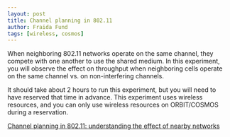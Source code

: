 ```yaml
---
layout: post
title: Channel planning in 802.11
author: Fraida Fund
tags: [wireless, cosmos]
---
```


When neighboring 802.11 networks operate on the same channel, they compete with one another to use the shared medium. In this experiment, you will observe the effect on throughput when neighboring cells operate on the same channel vs. on non-interfering channels.

It should take about 2 hours to run this experiment, but you will need to have reserved that time in advance. This experiment uses wireless resources, and you can only use wireless resources on ORBIT/COSMOS during a reservation. 

[Channel planning in 802.11: understanding the effect of nearby networks](https://witestlab.poly.edu/blog/channel-planning-in-802-11-understanding-the-effect-of-nearby-networks/)
